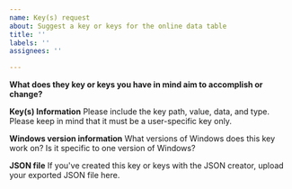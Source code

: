 ```yaml
---
name: Key(s) request
about: Suggest a key or keys for the online data table
title: ''
labels: ''
assignees: ''

---
```


**What does they key or keys you have in mind aim to accomplish or change?**

**Key(s) Information**
Please include the key path, value, data, and type. Please keep in mind that it must be a user-specific key only.

**Windows version information**
What versions of Windows does this key work on? Is it specific to one version of Windows?

**JSON file**
If you've created this key or keys with the JSON creator, upload your exported JSON file here.
